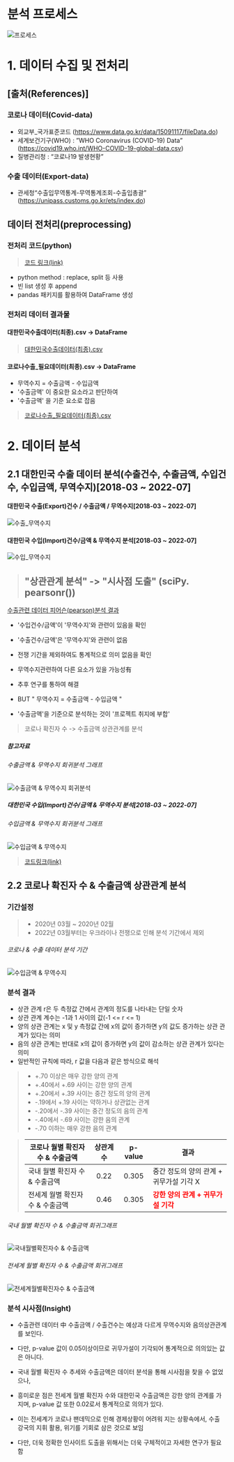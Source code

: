 # 분석 프로세스
![프로세스](https://github.com/dykim04/Korea-Trade-Analysis/blob/main/img/%EA%B0%9C%EC%9A%943.PNG)

# 1. 데이터 수집 및 전처리
## [출처(References)]
### 코로나 데이터(Covid-data)
- 외교부_국가표준코드 (https://www.data.go.kr/data/15091117/fileData.do)
- 세계보건기구(WHO) : ”WHO Coronavirus (COVID-19) Data”  (https://covid19.who.int/WHO-COVID-19-global-data.csv)
- 질병관리청 : “코로나19 발생현황”
### 수출 데이터(Export-data)
- 관세청“수출입무역통계-무역통계조회-수출입총괄” (https://unipass.customs.go.kr/ets/index.do)  

## 데이터 전처리(preprocessing)

### 전처리 코드(python)
> [코드 링크(link)](https://github.com/dykim04/Korea-Trade-Analysis/blob/main/code/%EC%BD%94%EB%A1%9C%EB%82%98%EC%88%98%EC%B6%9C_%EB%8D%B0%EC%9D%B4%ED%84%B0%EC%A0%84%EC%B2%98%EB%A6%AC.ipynb)

- python method : replace, split 등 사용
- 빈 list 생성 후 append
- pandas 패키지를 활용하여 DataFrame 생성


### 전처리 데이터 결과물
#### 대한민국수출데이터(최종).csv -> DataFrame
> [대한민국수출데이터(최종).csv ](https://github.com/dykim04/Korea-Trade-Analysis/blob/main/output/%EB%8C%80%ED%95%9C%EB%AF%BC%EA%B5%AD%EC%88%98%EC%B6%9C%EB%8D%B0%EC%9D%B4%ED%84%B0(%EC%B5%9C%EC%A2%85).csv)
#### 코로나수출_필요데이터(최종).csv -> DataFrame
- 무역수지 = 수출금액 - 수입금액
- '수출금액' 이 중요한 요소라고 판단하여
- '수출금액' 을 기준 요소로 잡음 
> [코로나수출_필요데이터(최종).csv ](https://github.com/dykim04/Korea-Trade-Analysis/blob/main/output/%EC%BD%94%EB%A1%9C%EB%82%98%EC%88%98%EC%B6%9C_%ED%95%84%EC%9A%94%EB%8D%B0%EC%9D%B4%ED%84%B0(%EC%B5%9C%EC%A2%85).csv)

# 2. 데이터 분석
## 2.1 대한민국 수출 데이터 분석(수출건수, 수출금액, 수입건수, 수입금액, 무역수지)[2018-03 ~ 2022-07]

#### 대한민국 수출(Export)건수 / 수출금액 / 무역수지[2018-03 ~ 2022-07]
![수출_무역수지](https://github.com/dykim04/Korea-Trade-Analysis/blob/main/img/%EC%88%98%EC%B6%9C_%EB%AC%B4%EC%97%AD%EC%88%98%EC%A7%80.PNG)
#### 대한민국 수입(Import)건수/금액 & 무역수지 분석[2018-03 ~ 2022-07]
![수입_무역수지](https://github.com/dykim04/Korea-Trade-Analysis/blob/main/img/%EC%88%98%EC%9E%85_%EB%AC%B4%EC%97%AD%EC%88%98%EC%A7%80.PNG)

> ## "상관관계 분석" -> "시사점 도출" (sciPy. pearsonr())
[수출관련 데이터 피어슨(pearson)분석 결과](https://github.com/dykim04/Korea-Trade-Analysis/blob/main/output/%EC%88%98%EC%B6%9C%ED%94%BC%EC%96%B4%EC%8A%A8(pearson)%EB%B6%84%EC%84%9D%EA%B2%B0%EA%B3%BC.csv)

- '수입건수/금액'이 '무역수지'와 관련이 있음을 확인
- '수출건수/금액'은 '무역수지'와 관련이 없음
- 전쟁 기간을 제외하여도 통계적으로 의미 없음을 확인
- 무역수지관련하여 다른 요소가 있을 가능성有
- 추후 연구를 통하여 해결

- BUT " 무역수지 = 수출금액 - 수입금액 "
- '수출금액'을 기준으로 분석하는 것이 '프로젝트 취지에 부합'
> 코로나 확진자 수 -> 수출금액 상관관계를 분석

##### 참고자료
###### 수출금액 & 무역수지 회귀분석 그래프
![수출금액 & 무역수지 회귀분석](https://github.com/dykim04/Korea-Trade-Analysis/blob/main/img/%EC%88%98%EC%B6%9C%EA%B8%88%EC%95%A1_%EB%AC%B4%EC%97%AD%EC%88%98%EC%A7%80_%ED%9A%8C%EA%B7%80.PNG)
##### 대한민국 수입(Import)건수/금액 & 무역수지 분석[2018-03 ~ 2022-07]
###### 수입금액 & 무역수지 회귀분석 그래프
![수입금액 & 무역수지 ](https://github.com/dykim04/Korea-Trade-Analysis/blob/main/img/%EC%88%98%EC%9E%85%EA%B8%88%EC%95%A1_%EB%AC%B4%EC%97%AD%EC%88%98%EC%A7%80_%ED%9A%8C%EA%B7%80%EB%B6%84%EC%84%9D.PNG)

> [코드링크(link)](https://github.com/dykim04/Korea-Trade-Analysis/blob/main/code/%EC%88%98%EC%B6%9C%EA%B4%80%EB%A0%A8%EB%8D%B0%EC%9D%B4%ED%84%B0_%EC%8B%9C%EA%B0%81%ED%99%94_%EB%B6%84%EC%84%9D.ipynb)


## 2.2 코로나 확진자 수 & 수출금액 상관관계 분석

### 기간설정
> - 2020년 03월 ~ 2020년 02월
> - 2022년 03월부터는 우크라이나 전쟁으로 인해 분석 기간에서 제외

###### 코로나 & 수출 데이터 분석 기간
![수입금액 & 무역수지 ](https://github.com/dykim04/Korea-Trade-Analysis/blob/main/img/%EC%BD%94%EB%A1%9C%EB%82%98_%EC%88%98%EC%B6%9C%EB%B6%84%EC%84%9D_%EA%B8%B0%EA%B0%84.PNG)

### 분석 결과
- 상관 관계 r은 두 측정값 간에서 관계의 정도를 나타내는 단일 숫자
- 상관 관계 계수는 -1과 1 사이의 값(-1 <= r <= 1)
- 양의 상관 관계는 x 및 y 측정값 간에 x의 값이 증가하면 y의 값도 증가하는 상관 관계가 있다는 의미
- 음의 상관 관계는 반대로 x의 값이 증가하면 y의 값이 감소하는 상관 관계가 있다는 의미
- 일반적인 규칙에 따라, r 값을 다음과 같은 방식으로 해석
> - +.70 이상은 매우 강한 양의 관계
> - +.40에서 +.69 사이는 강한 양의 관계
> - +.20에서 +.39 사이는 중간 정도의 양의 관계
> - -.19에서 +.19 사이는 약하거나 상관없는 관계
> - -.20에서 -.39 사이는 중간 정도의 음의 관계
> - -.40에서 -.69 사이는 강한 음의 관계
> - -.70 이하는 매우 강한 음의 관계


> |코로나 월별 확진자 수 & 수출금액 | 상관계수 | p-value | 결과 |
> |------------------------------|:------:|:---------:|----|
> |국내 월별 확진자 수 & 수출금액| 0.22 | 0.305 | 중간 정도의 양의 관계 + 귀무가설 기각 X |
> |전세계 월별 확진자 수 & 수출금액| 0.46 | 0.305 | **<span style="color:red">강한 양의 관계 + 귀무가설 기각</span>** |

###### 국내 월별 확진자 수 & 수출금액 회귀그래프
![국내월별확진자수 & 수출금액](https://github.com/dykim04/Korea-Trade-Analysis/blob/main/img/%EA%B5%AD%EB%82%B4%EC%9B%94%EB%B3%84%ED%99%95%EC%A7%84%EC%9E%90%EC%88%98_%EC%88%98%EC%B6%9C%EA%B8%88%EC%95%A1_%ED%9A%8C%EA%B7%80%EA%B7%B8%EB%9E%98%ED%94%84.PNG)

###### 전세계 월별 확진자 수 & 수출금액 회귀그래프
![전세계월별확진자수 & 수출금액 ](https://github.com/dykim04/Korea-Trade-Analysis/blob/main/img/%EC%A0%84%EC%84%B8%EA%B3%84%EC%9B%94%EB%B3%84%ED%99%95%EC%A7%84%EC%9E%90%EC%88%98_%EC%88%98%EC%B6%9C%EA%B8%88%EC%95%A1_%ED%9A%8C%EA%B7%80%EA%B7%B8%EB%9E%98%ED%94%84.PNG)

### 분석 시사점(Insight)
- 수출관련 데이터 中 수출금액 / 수출건수는 예상과 다르게 무역수지와 음의상관관계를 보인다.
- 다만, p-value 값이 0.05이상이므로 귀무가설이 기각되어 통계적으로 의의있는 값은 아니다.

- 국내 월별 확진자 수 추세와 수출금액은 데이터 분석을 통해 시사점을 찾을 수 없었으나,
- 흥미로운 점은 전세계 월별 확진자 수와 대한민국 수출금액은 강한 양의 관계를 가지며, p-value 값 또한 0.02로서 통계적으로 의의가 있다.
- 이는 전세계가 코로나 팬데믹으로 인해 경제상황이 어려워 지는 상황속에서, 수출 강국의 지휘 활용, 위기를 기회로 삼은 것으로 보임
- 다만, 더욱 정확한 인사이트 도출을 위해서는 더욱 구체적이고 자세한 연구가 필요함